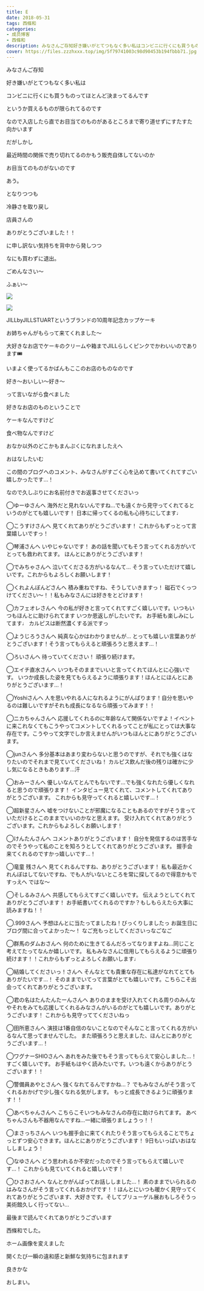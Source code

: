 ```yaml
---
title: E
date: 2018-05-31
tags: 西條和
categories: 
- 成员博客
- 西條和
description: みなさんご存知好き嫌いがとてつもなく多い私はコンビニに行くにも買うものってほとんど決まってるんですというか...
cover: https://files.zzzhxxx.top/img/5f79741003c98d90453b194fbbb71.jpg 
---
```
















みなさんご存知








好き嫌いがとてつもなく多い私は










コンビニに行くにも買うものってほとんど決まってるんです










というか買えるものが限られてるのです













なので入店したら直でお目当てのものがあるところまで寄り道せずにすたすた向かいます












だがしかし






最近時間の関係で売り切れてるのかもう販売自体してないのか





お目当てのものがないのです











あう。








となりつつも









冷静さを取り戻し








店員さんの







ありがとうございました！！








に申し訳ない気持ちを背中から発しつつ









なにも買わずに退出。








ごめんなさい〜













ふぁい〜





![](https://files.zzzhxxx.top/img/5f79741003c98d90453b194fbbb71.jpg)









![](https://files.zzzhxxx.top/img/5f79741003c98d90453b194fbbb71-01.jpg)









JILLbyJILLSTUARTというブランドの10周年記念カップケーキ











お姉ちゃんがもらって来てくれました〜











大好きなお店でケーキのクリームや箱までJILLらしくピンクでかわいいのであります🎟












いまよく使ってるかばんもここのお店のものなのです













好き〜おいしい〜好き〜









って言いながら食べました












好きなお店のものということで






ケーキなんですけど









食べ物なんですけど












おなか以外のどこかもまんぷくになれましたえへ


















おはなしたいむ





この間のブログへのコメント、みなさんがすごく心を込めて書いてくれてすごい嬉しかったです…！




なので久しぶりにお名前付きでお返事させてくださいっ








◯ゆーゆさんへ
海外だと見れないんですね…でも遠くから見守ってくれてるというのがとても嬉しいです！
日本に帰ってくるの私も心待ちにしてます♩






◯こうすけさんへ
見てくれてありがとうございます！
これからもずっとって言葉嬉しいですっ！





◯琴浦さんへ
いやじゃないです！
あの話を聞いてもそう言ってくれる方がいてとっても救われてます。
ほんとにありがとうございます！








◯でみちゃさんへ
泣いてくださる方がいるなんて…
そう言っていただけて嬉しいです。これからもよろしくお願いします！





◯くれよんぼんどさんへ
積み重ねですね、そうしていきますっ！
磁石でくっつけてください〜！！私もみなさんには好きをとどけます！







◯カフェオレさんへ
今の私が好きと言ってくれてすごく嬉しいです。いつもいつもほんとに助けられてます
いつか恩返しがしたいです。
お手紙も楽しみにしてます♩
カルピスは断然濃くする派ですっ







◯ようじろうさんへ
純真な心かはわかりませんが…
とっても嬉しい言葉ありがとうございます！そう言ってもらえると頑張ろうと思えます…！






◯ろいさんへ
待っていてください！
頑張り続けます。






◯エイチ直水さんへ
いつもそのままでいいと言ってくれてほんとに心強いです。
いつか成長した姿を見てもらえるように頑張ります！ほんとにほんとにありがとうございます…！







◯Yoshiさんへ
人を思いやれる人になれるようにがんばります！自分を思いやるのは難しいですがそれも成長になるなら頑張ってみます！！






◯ニカちゃんさんへ
応援してくれるのに年齢なんて関係ないですよ！イベントに来これなくてもこうやってコメントしてくれるってことが私にとっては大事な存在です。こうやって文字でしか言えませんがいつもほんとにありがとうございます。








◯junさんへ
多分基本はあまり変わらないと思うのですが、それでも強くはなりたいのでそれまで見ていてくださいね！
カルピス飲んだ後の残りは確かに少し気になるときもあります…汗







◯おみーさんへ
優しいなんてとんでもないです…でも強くなれたら優しくなれると思うので頑張ります！
インタビュー見てくれて、コメントしてくれてありがとうございます。
これからも見守ってくれると嬉しいです…！







◯超新星さんへ
嘘をつけないことが邪魔になることもあるのですがそう言っていただけるとこのままでいいのかなと思えます。
受け入れてくれてありがとうございます。これからもよろしくお願いします！








◯けんたんさんへ
コメントありがとうございます！
自分を発信するのは苦手なのでそうやって私のことを知ろうとしてくれてありがとうございます。
握手会来てくれるのですかっ嬉しいです…！








◯竜童 残さんへ
見てくれるんですね、ありがとうございます！
私も最近かくれんぼはしてないですね、でも人がいないところを常に探してるので得意かもですっえへ
ではな〜







◯そしるみさんへ
共感してもらえてすごく嬉しいです。
伝えようとしてくれてありがとうございます！
お手紙書いてくれるのですか？もしもらえたら大事に読みますね！！







◯.999さんへ
予想ほんとに当たってましたね！びっくりしましたっ
お誕生日にブログ間に合ってよかった〜！
なご充もっとしてくださいっなごなご








◯群馬のダムおさんへ
何のために生きてるんだろってなりますよね…同じこと考えてたってなんか嬉しいです。
私もみなさんに信用してもらえるように頑張り続けます！！これからもずっとよろしくお願いします♩






◯結婚してくださいっ！さんへ
そんなとても貴重な存在に私達がなれてとてもありがたいです…！
そのままでいてって言葉がとても嬉しいです。こちらこそ出会ってくれてありがとうございます。





◯君の名はたんたんたーんさんへ
ありのままを受け入れてくれる周りのみんなやそれをみても応援してくれるみなさんがいるのがとても嬉しいです。ありがとうございます！
これからも見守っててくださいねっ







◯田所恵さんへ
演技は1番自信のないことなのでそんなこと言ってくれる方がいるなんて思ってませんでした。
また頑張ろうと思えました、ほんとにありがとうございます…！






◯ワグナーSHIOさんへ
あれをみた後でもそう言ってもらえて安心しました…！すごく嬉しいです。
お手紙もはやく読みたいです。いつも遠くからありがとうございます！！







◯警備員あやとさんへ
強くなれてるんですかね…？
でもみなさんがそう言ってくれるおかげで少し強くなれる気がします。
もっと成長できるように頑張ります！！







◯あべちゃんさんへ
こちらこそいつもみなさんの存在に助けられてます。
あべちゃんさんも不器用なんですね…一緒に頑張りましょうっ！！







◯まさっちさんへ
いつも握手会に来てくれたりそう言ってもらえることでちょっとずつ安心できます。ほんとにありがとうございます！
9日もいっぱいおはなししましょう！







◯なゆさんへ
どう思われるか不安だったのでそう言ってもらえて嬉しいです…！
これからも見ていてくれると嬉しいです！







◯ひさおさんへ
なんとかがんばってお話ししました…！
素のままでいられるのはみなさんがそう言ってくれるおかげです！！ほんとにいつも暖かく見守ってくれてありがとうございます、大好きです。そしてブリューゲル展おもしろそうっ美術館久しく行ってない…














最後まで読んでくれてありがとうございます












西條和でした。










ホーム画像を変えました














開くたび一瞬の違和感と新鮮な気持ちに包まれます









良きかな













おしまい。


